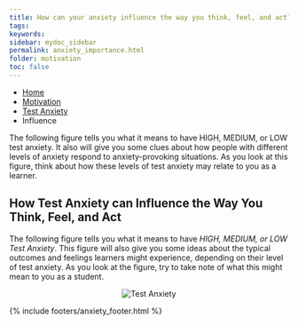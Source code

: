 ```yaml
---
title: How can your anxiety influence the way you think, feel, and act?
tags: 
keywords: 
sidebar: mydoc_sidebar
permalink: anxiety_importance.html
folder: motivation
toc: false
---
```


<ul class="breadcrumb">
    <li><a href="index.html">Home</a></li>
    <li><a href="motivation.html">Motivation</a></li>
    <li><a href="anxiety.html">Test Anxiety</a></li>
    <li class="active">Influence</li>
</ul>

The following figure tells you what it means to have HIGH, MEDIUM, or LOW test anxiety. It also will give you some clues about how people with different levels of anxiety respond to anxiety-provoking situations. As you look at this figure, think about how these levels of test anxiety may relate to you as a learner.


## How Test Anxiety can Influence the Way You Think, Feel, and Act

The following figure tells you what it means to have *HIGH, MEDIUM, or LOW Test Anxiety*. This figure will also give you some ideas about the typical outcomes and feelings learners might experience, depending on their level of test anxiety. As you look at the figure, try to take note of what this might mean to you as a student.

<center><img src='images/anxiety.png' alt="Test Anxiety" /></center>

{% include footers/anxiety_footer.html %}

